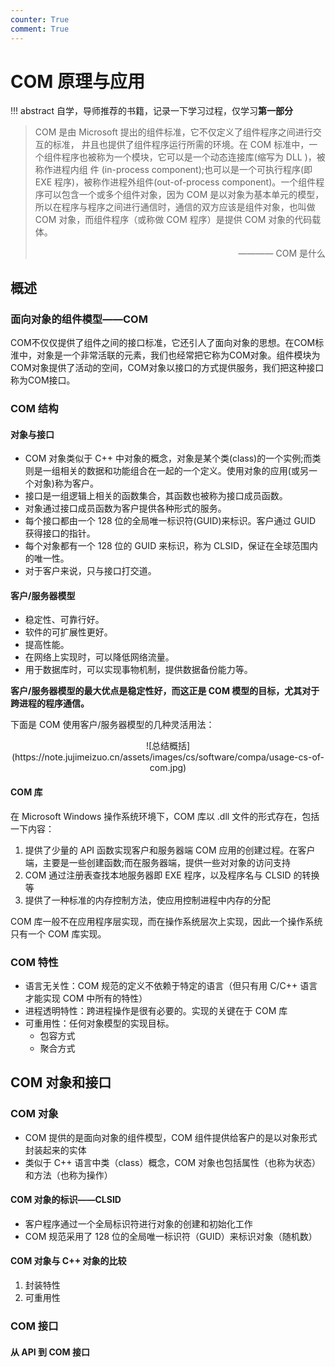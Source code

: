 ```yaml
---
counter: True
comment: True
---
```



# COM 原理与应用

!!! abstract
    自学，导师推荐的书籍，记录一下学习过程，仅学习**第一部分**


> COM 是由 Microsoft 提出的组件标准，它不仅定义了组件程序之间进行交互的标准， 井且也提供了组件程序运行所需的环境。在 COM 标准中，一个组件程序也被称为一个模块，它可以是一个动态连接库(缩写为 DLL )，被称作进程内组 件 (in-process component);也可以是一个可执行程序(即 EXE 程序)，被称作进程外组件(out-of-process component)。一个组件程序可以包含一个或多个组件对象，因为 COM 是以对象为基本单元的模型，所以在程序与程序之间进行通信时，通信的双方应该是组件对象，也叫做 COM 对象，而组件程序（或称做 COM 程序）是提供 COM 对象的代码载体。
> <div style="text-align: right">———— COM 是什么</div>

<!-- 第一部分 -->

## 概述

### 面向对象的组件模型——COM

COM不仅仅提供了组件之间的接口标准，它还引人了面向对象的思想。在COM标淮中，对象是一个非常活联的元素，我们也经常把它称为COM对象。组件模块为COM对象提供了活动的空间，COM对象以接口的方式提供服务，我们把这种接口称为COM接口。

### COM 结构

#### 对象与接口

- COM 对象类似于 C++ 中对象的概念，对象是某个类(class)的一个实例;而类则是一组相关的数据和功能组合在一起的一个定义。使用对象的应用(或另一个对象)称为客户。
- 接口是一组逻辑上相关的函数集合，其函数也被称为接口成员函数。
- 对象通过接口成员函数为客户提供各种形式的服务。
- 每个接口都由一个 128 位的全局唯一标识符(GUID)来标识。客户通过 GUID 获得接口的指针。
- 每个对象都有一个 128 位的 GUID 来标识，称为 CLSID，保证在全球范围内的唯一性。
- 对于客户来说，只与接口打交道。

#### 客户/服务器模型

- 稳定性、可靠行好。
- 软件的可扩展性更好。
- 提高性能。
- 在网络上实现时，可以降低网络流量。
- 用于数据库时，可以实现事物机制，提供数据备份能力等。

**客户/服务器模型的最大优点是稳定性好，而这正是 COM 模型的目标，尤其对于跨进程的程序通信。**

下面是 COM 使用客户/服务器模型的几种灵活用法：

<center>![总结概括](https://note.jujimeizuo.cn/assets/images/cs/software/compa/usage-cs-of-com.jpg)</center>

#### COM 库

在 Microsoft Windows 操作系统环境下，COM 库以 .dll 文件的形式存在，包括一下内容：

1. 提供了少量的 API 函数实现客户和服务器端 COM 应用的创建过程。在客户端，主要是一些创建函数;而在服务器端，提供一些对对象的访问支持
2. COM 通过注册表查找本地服务器即 EXE 程序，以及程序名与 CLSID 的转换等
3. 提供了一种标准的内存控制方法，使应用控制进程中内存的分配

COM 库一般不在应用程序层实现，而在操作系统层次上实现，因此一个操作系统只有一个 COM 库实现。


### COM 特性

- 语言无关性：COM 规范的定义不依赖于特定的语言（但只有用 C/C++ 语言才能实现 COM 中所有的特性）
- 进程透明特性：跨进程操作是很有必要的。实现的关键在于 COM 库
- 可重用性：任何对象模型的实现目标。
    - 包容方式
    - 聚合方式


## COM 对象和接口

### COM 对象

- COM 提供的是面向对象的组件模型，COM 组件提供给客户的是以对象形式封装起来的实体
- 类似于 C++ 语言中类（class）概念，COM 对象也包括属性（也称为状态）和方法（也称为操作）

#### COM 对象的标识——CLSID

- 客户程序通过一个全局标识符进行对象的创建和初始化工作
- COM 规范采用了 128 位的全局唯一标识符（GUID）来标识对象（随机数）

#### COM 对象与 C++ 对象的比较

1. 封装特性
2. 可重用性

### COM 接口

#### 从 API 到 COM 接口

